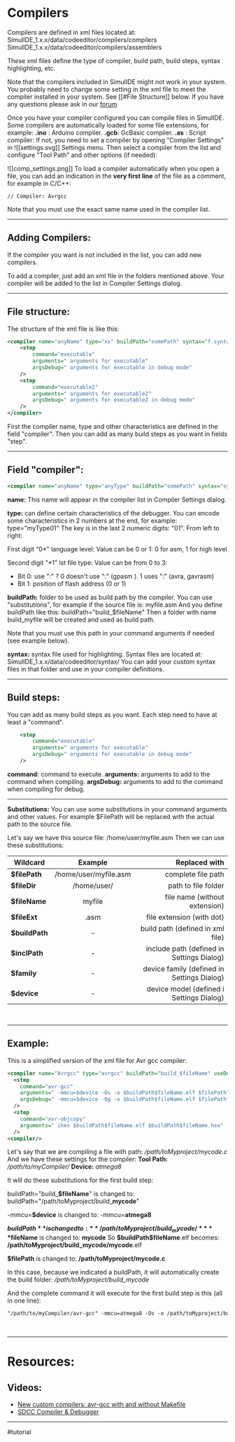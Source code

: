 # Compilers

Compilers are defined in xml files located at:
SimulIDE_1.x.x/data/codeeditor/compilers/compilers
SimulIDE_1.x.x/data/codeeditor/compilers/assemblers

These xml files define the type of compiler, build path, build steps, syntax highlighting, etc.

Note that the compilers included in SimulIDE might not work in your system.
You probably need to change some setting in the xml file to meet the compiler installed in your system. See [[#File Structure]] below.
If you have any questions please ask in our [forum](https://simulide.forumotion.com/)

Once you have your compiler configured you can compile files in SimulIDE.
Some compilers are automatically loaded for some file extensions, for example:
**.ino** : Arduino compiler.
**.gcb**: GcBasic compiler.
**.as** : Script compiler: 
If not, you need to set a compiler by opening "Compiler Settings" in ![[settings.svg]] Settings menu.
Then select a compiler from the list and configure "Tool Path" and other options (if needed):

![[comp_settings.png]]
To load a compiler automatically when you open a file, you can add an indication in the **very first line** of the file as a comment, for example in C/C++:

```
// Compiler: Avrgcc
```

Note that you must use the exact same name used in the compiler list.
<br>

---

## Adding Compilers:

If the compiler you want is not included in the list, you can add new compilers.

To add a compiler, just add an xml file in the folders mentioned above.
Your compiler will be added to the list in Compiler Settings dialog.
<br>

---

## File structure:

The structure of the xml file is like this:

```xml
<compiler name="anyName" type="xx" buildPath="somePath" syntax="f.syntax" >
    <step 
        command="executable"
        arguments=" arguments for executable"
        argsDebug=" arguments for executable in debug mode"
    />
    <step 
        command="executable2"
        arguments=" arguments for executable2"
        argsDebug=" arguments for executable2 in debug mode"
    />
</compiler>
```

First the compiler name, type and other characteristics are defined in the field "compiler".
Then you can add as many build steps as you want in fields "step".
<br>

---

## Field "compiler":

```xml
<compiler name="anyName" type="anyType" buildPath="somePath" syntax="syntaxFile" >
```

**name:** This name will appear in the compiler list in Compiler Settings dialog.

**type:** can define certain characteristics of the debugger.
You can encode some characteristics in 2 numbers at the end, for example: type="myType01"
The key is in the last 2 numeric digits: "01".
From left to right:

First digit "0*" language level:
Value can be 0 or 1: 0 for asm, 1 for high level

Second digit "*1" lst file type:
Value can be from 0 to 3:
- Bit 0: use ":" ?
        0 doesn't use ":" (gpasm ).
        1 uses ":" (avra, gavrasm)
- Bit 1: position of flash address (0 or 1)


**buildPath:** folder to be used as build path by the compiler.
You can use "substitutions", for example if the source file is: myfile.asm
And you define buildPath like this: buildPath="build_$fileName"
Then a folder with name build_myfile will be created and used as build path.

Note that you must use this path in your command arguments if needed  (see example below).

**syntax:** syntax file used for highlighting.
Syntax files are located at: SimulIDE_1.x.x/data/codeeditor/syntax/
You can add your custom syntax files in that folder and use in your compiler definitions.
<br>

---

## Build steps:

You can add as many build steps as you want.
Each step need to have at least a "command".

```xml
    <step 
        command="executable"
        arguments=" arguments for executable"
        argsDebug=" arguments for executable in debug mode"
    />
```

**command:** command to execute.
**arguments:** arguments to add to the command when compiling.
**argsDebug:** arguments to add to the command when compiling for debug.
<br>

---

**Substitutions:**
You can use some substitutions in your command arguments and other values.
For example $FilePath will be replaced with the actual path to the source file.

Let's say we have this source file: /home/user/myfile.asm
Then we can use these substitutions:

| Wildcard        | Example               |              Replaced with |
|-----------------|:---------------------:|---------------------------:|
| **\$filePath**  | /home/user/myfile.asm |        complete file path  |
| **\$fileDir**   | /home/user/           |        path to file folder |
| **\$fileName**  | myfile         |     file name (without extension) |
| **\$fileExt**   | .asm           |         file extension (with dot) |
| **\$buildPath** | - |               build path (defined in xml file) |
| **\$inclPath**  | - |      include path (defined in Settings Dialog) |
| **\$family**    | - |     device family (defined in Settings Dialog) |
| **\$device**    | - |       device model (defined i Settings Dialog) |
<br>

---

## Example:

This is a simplified version of the xml file for Avr gcc compiler:
```xml
<compiler name="Avrgcc" type="avrgcc" buildPath="build_$fileName" useDevice="true">
  <step 
    command="avr-gcc"
    arguments=" -mmcu=$device -Os -o $buildPath$fileName.elf $filePath"
    argsDebug=" -mmcu=$device -Og -o $buildPath$fileName.elf $filePath"
  />
  <step 
    command="avr-objcopy"
    arguments=" ihex $buildPath$fileName.elf $buildPath$fileName.hex"
  />
<compiler/>
```

Let's say that we are compiling a file with path: */path/toMyproject/mycode.c*
And we have these settings for the compiler:
**Tool Path:** */path/to/myCompiler/*
**Device:**  *atmega8*

It will do these substitutions for the first build step:

buildPath="build\_**$fileName**" is changed to: buildPath="/path/toMyproject/build_**mycode**"

-mmcu=**$device**  is changed to: -mmcu=**atmega8** 

**$buildPath** is changed to: **/path/toMyproject/build_mycode/**
**$fileName** is changed to: **mycode**
So **\$buildPath$fileName**.elf  becomes: **/path/toMyproject/build_mycode/mycode**.elf

**$filePath** is changed to: **/path/toMyproject/mycode.c**
<br>

In this case, because we indicated a buildPath, it will automatically create the build folder: 
*/path/toMyproject/build_mycode*

And the complete command it will execute for the first build step is this (all in one line):

```xml
"/path/to/myCompiler/avr-gcc" -mmcu=atmega8 -Os -o /path/toMyproject/build_mycode/mycode.elf "/path/toMyproject/mycode.c"
```
<br>

---

# Resources:

## Videos:
- [New custom compilers: avr-gcc with and without Makefile](https://www.youtube.com/watch?v=BHAbOa2GAIs)
- [SDCC Compiler & Debugger](https://www.youtube.com/watch?v=tnMongIYvsA)

---

#tutorial
